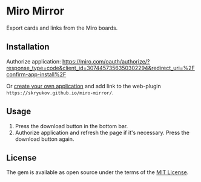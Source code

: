 # Miro Mirror

Export cards and links from the Miro boards.

## Installation

Authorize application: https://miro.com/oauth/authorize/?response_type=code&client_id=3074457356350302294&redirect_uri=%2Fconfirm-app-install%2F


Or [create your own application](https://developers.miro.com/docs/how-to-start) and add link to the web-plugin `https://skryukov.github.io/miro-mirror/`.

## Usage

1. Press the download button in the bottom bar.
2. Authorize application and refresh the page if it's necessary. Press the download button again.

## License

The gem is available as open source under the terms of the [MIT License](https://opensource.org/licenses/MIT).
